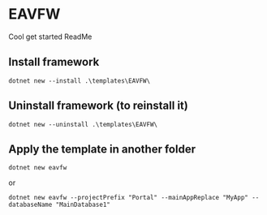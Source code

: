 # EAVFW

Cool get started ReadMe

## Install framework
```
dotnet new --install .\templates\EAVFW\
```

## Uninstall framework (to reinstall it)
```
dotnet new --uninstall .\templates\EAVFW\
```


## Apply the template in another folder

```
dotnet new eavfw
```

or 

```
dotnet new eavfw --projectPrefix "Portal" --mainAppReplace "MyApp" --databaseName "MainDatabase1"
```
